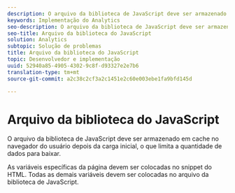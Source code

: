 ```yaml
---
description: O arquivo da biblioteca de JavaScript deve ser armazenado em cache no navegador do usuário depois da carga inicial, o que limita a quantidade de dados para baixar.
keywords: Implementação do Analytics
seo-description: O arquivo da biblioteca de JavaScript deve ser armazenado em cache no navegador do usuário depois da carga inicial, o que limita a quantidade de dados para baixar.
seo-title: Arquivo da biblioteca do JavaScript
solution: Analytics
subtopic: Solução de problemas
title: Arquivo da biblioteca do JavaScript
topic: Desenvolvedor e implementação
uuid: 52940a85-4905-4302-9c8f-d93327e2e7b6
translation-type: tm+mt
source-git-commit: a2c38c2cf3a2c1451e2c60e003ebe1fa9bfd145d

---
```



# Arquivo da biblioteca do JavaScript

O arquivo da biblioteca de JavaScript deve ser armazenado em cache no navegador do usuário depois da carga inicial, o que limita a quantidade de dados para baixar.

As variáveis específicas da página devem ser colocadas no snippet do HTML. Todas as demais variáveis devem ser colocadas no arquivo da biblioteca de JavaScript.
